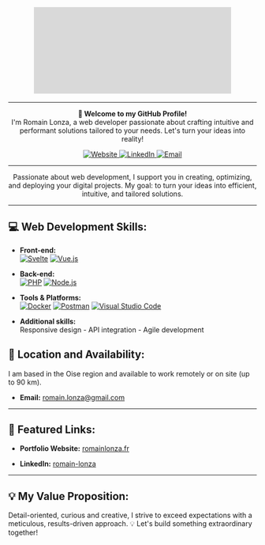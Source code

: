 <p align="center">
  <img src="./assets/img/nom.png" alt="Romain Lonza" width="400" />
</p>

---

<p align="center">
  <strong>👋 Welcome to my GitHub Profile!</strong><br>
  I'm Romain Lonza, a web developer passionate about crafting intuitive and performant solutions tailored to your needs. Let's turn your ideas into reality!
</p>

<p align="center">
  <a href="https://romainlonza.fr/" target="_blank">
    <img src="https://img.shields.io/badge/Website-%236c63ff?style=for-the-badge&logo=medium&logoColor=white" alt="Website" />
  </a>
  <!-- <a href="https://github.com/RomainLNZ/RomainLNZ" target="_blank">
    <img src="https://img.shields.io/badge/Portfolio%20Repo-%23f0f5f9?style=for-the-badge&logo=github&logoColor=black" alt="Portfolio Repo" />
  </a> -->
  <a href="https://www.linkedin.com/in/romain-lonza/" target="_blank">
    <img src="https://img.shields.io/badge/LinkedIn-%230077b5?style=for-the-badge&logo=linkedin&logoColor=white" alt="LinkedIn" />
  </a>
  <a href="mailto:romain.lonza@gmail.com">
    <img src="https://img.shields.io/badge/Email-%23D14836?style=for-the-badge&logo=gmail&logoColor=white" alt="Email" />
  </a>
  <!-- <a href="tel:+">
    <img src="https://img.shields.io/badge/Call%20Me-%2352616b?style=for-the-badge&logo=phone&logoColor=white" alt="Phone" />
  </a> -->
</p>

---

<p align="center">
  Passionate about web development, I support you in creating, optimizing, and deploying your digital projects. My goal: to turn your ideas into efficient, intuitive, and tailored solutions.
</p>

---

## 💻 Web Development Skills:

<p>

- **Front-end:**  
  <a href="https://svelte.dev/"><img src="https://img.shields.io/badge/Svelte-%23FF3E00?style=for-the-badge&logo=svelte&logoColor=white" alt="Svelte" /></a>
  <a href="https://vuejs.org/"><img src="https://img.shields.io/badge/Vue.js-%234FC08D?style=for-the-badge&logo=vue.js&logoColor=white" alt="Vue.js" /></a>


- **Back-end:**  
  <a href="https://www.php.net/"><img src="https://img.shields.io/badge/PHP-%23777BB4?style=for-the-badge&logo=php&logoColor=white" alt="PHP" /></a>
  <a href="https://nodejs.org/"><img src="https://img.shields.io/badge/Node.js-%23339933?style=for-the-badge&logo=node.js&logoColor=white" alt="Node.js" /></a>
  
  
- **Tools & Platforms:**  
  <a href="https://www.docker.com/"><img src="https://img.shields.io/badge/Docker-%232496ED?style=for-the-badge&logo=docker&logoColor=white" alt="Docker" /></a>
  <a href="https://www.postman.com/"><img src="https://img.shields.io/badge/Postman-%23FF6C37?style=for-the-badge&logo=postman&logoColor=white" alt="Postman" /></a>
  <a href="https://code.visualstudio.com/"><img src="https://img.shields.io/badge/Visual%20Studio%20Code-%23007ACC?style=for-the-badge&logo=visual-studio-code&logoColor=white" alt="Visual Studio Code" />
</a>
</p>

- **Additional skills:**  
  Responsive design - API integration - Agile development

## 📍 Location and Availability:

I am based in the Oise region and available to work remotely or on site (up to 90 km).

- **Email:** [romain.lonza@gmail.com](mailto:romain.lonza@gmail.com)  
---

## 📂 Featured Links:

- **Portfolio Website:** [romainlonza.fr](https://romainlonza.fr/)  
<!-- - **Portfolio Repository:** [GitHub Repo](https://github.com/RomainLNZ/RomainLNZ)   -->
- **LinkedIn:** [romain-lonza](https://www.linkedin.com/in/romain-lonza/)  

---

## 💡 My Value Proposition:

Detail-oriented, curious and creative, I strive to exceed expectations with a meticulous, results-driven approach. 💡 Let's build something extraordinary together!
